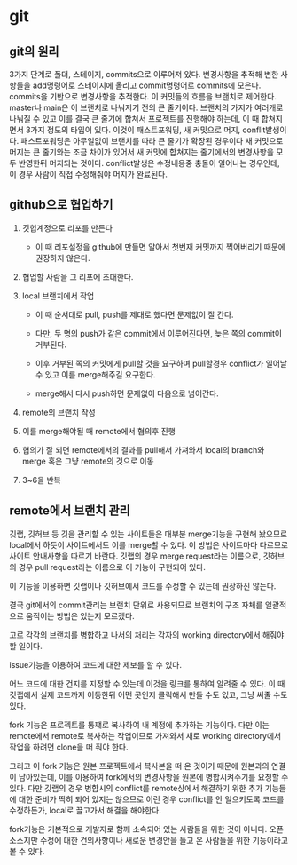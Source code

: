 # git

## git의 원리
3가지 단계로 폴더, 스테이지, commits으로 이루어져 있다.
변경사항을 추적해 변한 사항들을 add명령어로 스테이지에 올리고 commit명령어로 commits에 모은다.
commits을 기반으로 변경사항을 추적한다.
이 커밋들의 흐름을 브랜치로 제어한다.
master나 main은 이 브랜치로 나눠지기 전의 큰 줄기이다.
브랜치의 가지가 여러개로 나눠질 수 있고 이를 결국 큰 줄기에 합쳐서 프로젝트를 진행해야 하는데, 이 때 합쳐지면서 3가지 정도의 타입이 있다.
이것이 패스트포워딩, 새 커밋으로 머지, conflit발생이다.
패스트포워딩은 아무일없이 브랜치를 따라 큰 줄기가 확장된 경우이다
새 커밋으로 머지는 큰 줄기와는 조금 차이가 있어서 새 커밋에 합쳐지는 줄기에서의 변경사항을 모두 반영한뒤 머지되는 것이다.
conflict발생은 수정내용중 충돌이 일어나는 경우인데, 이 경우 사람이 직접 수정해줘야 머지가 완료된다.

## github으로 협업하기
1. 깃헙계정으로 리포를 만든다
	
	- 이 때 리포설정을 github에 만들면 알아서 첫번재 커밋까지 찍어버리기 때문에 권장하지 않은다.
2. 협업할 사람을 그 리포에 초대한다.
3. local 브랜치에서 작업

   - 이 때 순서대로 pull, push를 제대로 했다면 문제없이 잘 간다.

   - 다만, 두 명의 push가 같은 commit에서 이루어진다면, 늦은 쪽의 commit이 거부된다.

   - 이후 거부된 쪽의 커밋에게 pull할 것을 요구하며 pull할경우 conflict가 일어날 수 있고 이를 merge해주길 요구한다.

   - merge해서 다시 push하면 문제없이 다음으로 넘어간다.
4. remote의 브랜치 작성
5. 이를 merge해야될 때 remote에서 협의후 진행
6. 협의가 잘 되면 remote에서의 결과를 pull해서 가져와서 local의 branch와 merge 혹은 그냥 remote의 것으로 이동
7. 3~6을 반복

## remote에서 브랜치 관리

깃랩, 깃허브 등 깃을 관리할 수 있는 사이트들은 대부분 merge기능을 구현해 놨으므로 local에서 하듯이 사이트에서도 이를 merge할 수 있다. 이 방법은 사이트마다 다르므로 사이트 안내사항을 따르기 바란다. 깃랩의 경우 merge request라는 이름으로, 깃허브의 경우 pull request라는 이름으로 이 기능이 구현되어 있다.

이 기능을 이용하면 깃랩이나 깃허브에서 코드를 수정할 수 있는데 권장하진 않는다.

결국 git에서의 commit관리는 브랜치 단위로 사용되므로 브랜치의 구조 자체를 일괄적으로 움직이는 방법은 있는지 모르겠다.

고로 각각의 브랜치를 병합하고 나서의 처리는 각자의 working directory에서 해줘야할 일이다.

issue기능을 이용하여 코드에 대한 제보를 할 수 있다.

어느 코드에 대한 건지를 지정할 수 있는데 이것을 링크를 통하여 알려줄 수 있다. 이 때 깃랩에서 실제 코드까지 이동한뒤 어떤 곳인지 클릭해서 만들 수도 있고, 그냥 써줄 수도 있다.

fork 기능은 프로젝트를 통쨰로 복사하여 내 계정에 추가하는 기능이다. 다만 이는 remote에서 remote로 복사하는 작업이므로 가져와서 새로 working directory에서 작업을 하려면 clone을 떠 줘야 한다.

그리고 이 fork 기능은 원본 프로젝트에서 복사본을 떠 온 것이기 때문에 원본과의 연결이 남아있는데, 이를 이용하여 fork에서의 변경사항을 원본에 병합시켜주기를 요청할 수 있다. 다만 깃랩의 경우 병합시의 conflict를 remote상에서 해결하기 위한 추가 기능들에 대한 준비가 딱히 되어 있지는 않으므로 이런 경우 conflict를 안 일으키도록 코드를 수정하든가, local로 끌고가서 해결을 해야한다.

fork기능은 기본적으로 개발자로 함께 소속되어 있는 사람들을 위한 것이 아니다. 오픈 소스지만 수정에 대한 건의사항이나 새로운 변경안을 들고 온 사람들을 위한 기능이라고 볼 수 있다.